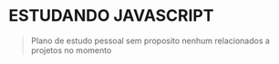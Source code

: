 # ESTUDANDO JAVASCRIPT

> Plano de estudo pessoal sem proposito nenhum relacionados a projetos no momento


